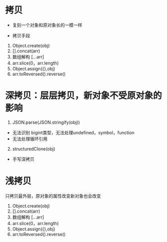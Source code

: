 # 拷贝
- 复刻一个对象和原对象长的一模一样

- 拷贝手段
1. Object.create(obj)
2. [].concat(arr)
3. 数组解构  [...arr]
4. arr.slice(0，arr.length)
5. Object.assign({},obj)
6. arr.toReversed().reverse()

# 深拷贝：层层拷贝，新对象不受原对象的影响
1. JSON.parse(JSON.stringify(obj))
- 无法识别 bigint类型，无法处理undefined，symbol，function
- 无法处理循环引用
2. structuredClone(obj)
- 手写深拷贝

# 浅拷贝
只拷贝最外层，原对象的属性改变新对象也会改变
1. Object.create(obj)
2. [].concat(arr)
3. 数组解构  [...arr]
4. arr.slice(0，arr.length)
5. Object.assign({},obj)
6. arr.toReversed().reverse()
